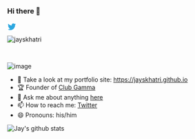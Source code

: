 ### Hi there 👋

<a href="https://twitter.com/jayskhatri">
  <img align="left" alt="Jay Khatri | Twitter" width="21px" src="https://raw.githubusercontent.com/jayskhatri/jayskhatri/master/assets/twitter.svg" />
</a>

<br>
<p align="left"> <img src="https://komarev.com/ghpvc/?username=jayskhatri" alt="jayskhatri" /> </p>
<br />

![image](https://user-images.githubusercontent.com/38436564/142757102-b4bf835c-25db-4fd1-9e40-5229194af0ed.png)

- :100: Take a look at my portfolio site: https://jayskhatri.github.io
- 🏆 Founder of [Club Gamma](https://github.com/clubgamma/) 
- 💬 Ask me about anything [here](https://github.com/jayskhatri/jayskhatri/issues)
- 📫 How to reach me: [Twitter](https://twitter.com/jayskhatri)
- 😄 Pronouns: his/him


![Jay's github stats](https://github-readme-stats.vercel.app/api?username=jayskhatri&show_icons=true&hide_border=true)
